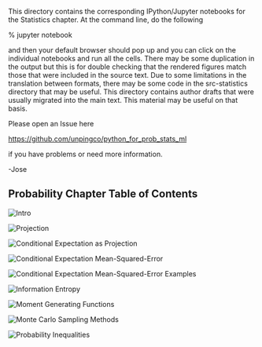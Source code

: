 This directory contains the corresponding IPython/Jupyter notebooks
for the Statistics chapter. At the command line, do the following

  % jupyter notebook

and then your default browser should pop up and you can click on
the individual notebooks and run all the cells. There may be some
duplication in the output but this is for double checking that the
rendered figures match those that were included in the source text.
Due to some limitations in the translation between formats, there may
be some code in the src-statistics directory that may be useful. This
directory contains author drafts that were usually migrated into the
main text. This material may be useful on that basis.

Please open an Issue here

  https://github.com/unpingco/python_for_prob_stats_ml 

if you have problems or need more information.

-Jose

Probability Chapter Table of Contents
-------------------------------------

![Intro](intro.ipynb)

![Projection](projection.ipynb)

![Conditional Expectation as Projection](./Conditional_Expectation_Projection.ipynb)

![Conditional Expectation Mean-Squared-Error](./Conditional_expectation_MSE.ipynb)

![Conditional Expectation Mean-Squared-Error Examples](./Conditional_expectation_MSE_Ex.ipynb)

![Information Entropy](./Information_Entropy.ipynb)

![Moment Generating Functions](./moment_generating.ipynb)

![Monte Carlo Sampling Methods](./Sampling_Monte_Carlo.ipynb)

![Probability Inequalities](./ProbabilityInequalities.ipynb)

